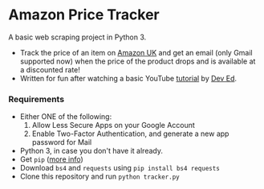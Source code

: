 # Amazon Price Tracker
A basic web scraping project in Python 3. 
* Track the price of an item on [Amazon UK](https://www.amazon.co.uk/) and get an email (only Gmail supported now) when the price
of the product drops and is available at a discounted rate!
* Written for fun after watching a basic YouTube [tutorial](https://www.youtube.com/watch?v=Bg9r_yLk7VY&t=1s) by 
[Dev Ed](https://www.youtube.com/channel/UClb90NQQcskPUGDIXsQEz5Q).
### Requirements
* Either ONE of the following:
   1. Allow Less Secure Apps on your Google Account
   2. Enable Two-Factor Authentication, and generate a new app password for Mail
* Python 3, in case you don't have it already.
* Get `pip` ([more info](https://www.makeuseof.com/tag/install-pip-for-python/))
* Download `bs4` and `requests` using `pip install bs4 requests`
* Clone this repository and run `python tracker.py`
